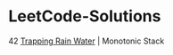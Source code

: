 # LeetCode-Solutions
42 [Trapping Rain Water](https://github.com/FlyawayTester84/LeetCode-Solutions/blob/main/42.md) | Monotonic Stack
